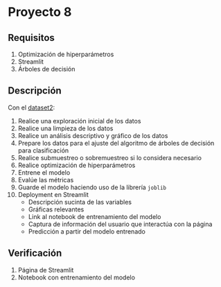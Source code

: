 # Proyecto 8

## Requisitos

1. Optimización de hiperparámetros
2. Streamlit
3. Árboles de decisión

## Descripción

Con el [dataset2](https://raw.githubusercontent.com/labeconometria/MLxE/main/proyectos1er/dataset_2.csv):

1. Realice una exploración inicial de los datos
2. Realice una limpieza de los datos
3. Realice un análisis descriptivo y gráfico de los datos
4. Prepare los datos para el ajuste del algoritmo de árboles de decisión para clasificación
5. Realice submuestreo o sobremuestreo si lo considera necesario
6. Realice optimización de hiperparámetros
7. Entrene el modelo
8. Evalúe las métricas
9. Guarde el modelo haciendo uso de la librería `joblib`
10. Deployment en Streamlit
	- Descripción sucinta de las variables
	- Gráficas relevantes
	- Link al notebook de entrenamiento del modelo
	- Captura de información del usuario que interactúa con la página
	- Predicción a partir del modelo entrenado

## Verificación

1. Página de Streamlit
2. Notebook con entrenamiento del modelo
